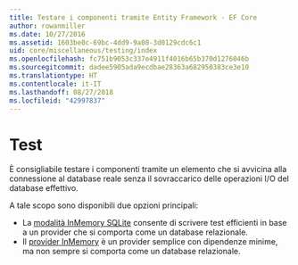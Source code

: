 ```yaml
---
title: Testare i componenti tramite Entity Framework - EF Core
author: rowanmiller
ms.date: 10/27/2016
ms.assetid: 1603be0c-69bc-4dd9-9a08-3d0129cdc6c1
uid: core/miscellaneous/testing/index
ms.openlocfilehash: fc751b9053c337e4911f4016b65b370d1276046b
ms.sourcegitcommit: dadee5905ada9ecdbae28363a682950383ce3e10
ms.translationtype: HT
ms.contentlocale: it-IT
ms.lasthandoff: 08/27/2018
ms.locfileid: "42997837"
---
```

# <a name="testing"></a>Test

È consigliabile testare i componenti tramite un elemento che si avvicina alla connessione al database reale senza il sovraccarico delle operazioni I/O del database effettivo.

A tale scopo sono disponibili due opzioni principali:
 * La [modalità InMemory SQLite](sqlite.md) consente di scrivere test efficienti in base a un provider che si comporta come un database relazionale.
 * Il [provider InMemory](in-memory.md) è un provider semplice con dipendenze minime, ma non sempre si comporta come un database relazionale.
